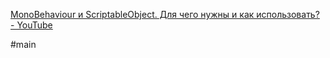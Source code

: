 [MonoBehaviour и ScriptableObject. Для чего нужны и как использовать? - YouTube](https://www.youtube.com/watch?v=4-ip6fhflmc)

#main 

